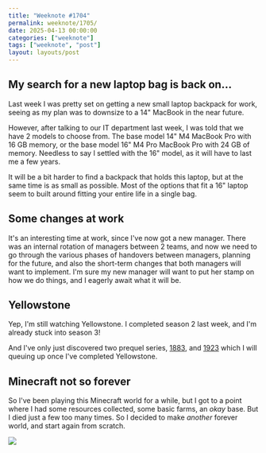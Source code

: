 ```yaml
---
title: "Weeknote #1704"
permalink: weeknote/1705/
date: 2025-04-13 00:00:00
categories: ["weeknote"]
tags: ["weeknote", "post"]
layout: layouts/post
---
```


## My search for a new laptop bag is back on...

Last week I was pretty set on getting a new small laptop backpack for work, seeing as my plan was to downsize to a 14" MacBook in the near future.

However, after talking to our IT department last week, I was told that we have 2 models to choose from. The base model 14" M4 MacBook Pro with 16 GB memory, or the base model 16" M4 Pro MacBook Pro with 24 GB of memory. Needless to say I settled with the 16" model, as it will have to last me a few years.

It will be a bit harder to find a backpack that holds this laptop, but at the same time is as small as possible. Most of the options that fit a 16" laptop seem to built around fitting your entire life in a single bag.

## Some changes at work

It's an interesting time at work, since I've now got a new manager. There was an internal rotation of managers between 2 teams, and now we need to go through the various phases of handovers between managers, planning for the future, and also the short-term changes that both managers will want to implement. I'm sure my new manager will want to put her stamp on how we do things, and I eagerly await what it will be.

## Yellowstone

Yep, I'm still watching Yellowstone. I completed season 2 last week, and I'm already stuck into season 3!

And I've only just discovered two prequel series, [1883](https://www.imdb.com/title/tt13991232/), and [1923](https://www.imdb.com/title/tt18335752/) which I will queuing up once I've completed Yellowstone.

## Minecraft not so forever

So I've been playing this Minecraft world for a while, but I got to a point where I had some resources collected, some basic farms, an *okay* base. But I died just a few too many times. So I decided to make *another* forever world, and start again from scratch.

![](/posts/weeknote/new_forever.png)




